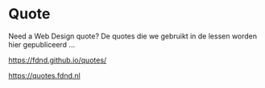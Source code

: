 # Quote
Need a Web Design quote? 
De quotes die we gebruikt in de lessen worden hier gepubliceerd ...


https://fdnd.github.io/quotes/

https://quotes.fdnd.nl
